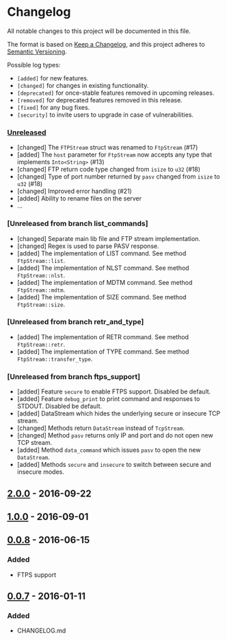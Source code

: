 # Changelog

All notable changes to this project will be documented in this file.

The format is based on [Keep a Changelog](https://keepachangelog.com/en/1.0.0/),
and this project adheres to [Semantic Versioning](https://semver.org/spec/v2.0.0.html).

Possible log types:

- `[added]` for new features.
- `[changed]` for changes in existing functionality.
- `[deprecated]` for once-stable features removed in upcoming releases.
- `[removed]` for deprecated features removed in this release.
- `[fixed]` for any bug fixes.
- `[security]` to invite users to upgrade in case of vulnerabilities.


### [Unreleased]

- [changed] The `FTPStream` struct was renamed to `FtpStream` (#17)
- [added] The `host` parameter for `FtpStream` now accepts any type that
  implements `Into<String>` (#13)
- [changed] FTP return code type changed from `isize` to `u32` (#18)
- [changed] Type of port number returned by `pasv` changed from `isize`
  to `u32` (#18)
- [changed] Improved error handling (#21)
- [added] Ability to rename files on the server
- ...

### [Unreleased from branch list_commands]
- [changed] Separate main lib file and FTP stream implementation.
- [changed] Regex is used to parse PASV response.
- [added] The implementation of LIST command. See method `FtpStream::list`.
- [added] The implementation of NLST command. See method `FtpStream::nlst`.
- [added] The implementation of MDTM command. See method `FtpStream::mdtm`.
- [added] The implementation of SIZE command. See method `FtpStream::size`.

### [Unreleased from branch retr_and_type]
- [added] The implementation of RETR command. See method `FtpStream::retr`.
- [added] The implementation of TYPE command. See method `FtpStream::transfer_type`.

### [Unreleased from branch ftps_support]
- [added] Feature `secure` to enable FTPS support. Disabled be default.
- [added] Feature `debug_print` to print command and responses to STDOUT. Disabled be default.
- [added] DataStream which hides the underlying secure or insecure TCP stream.
- [changed] Methods return `DataStream` instead of `TcpStream`.
- [changed] Method `pasv` returns only IP and port and do not open new TCP stream.
- [added] Method `data_command` which issues `pasv` to open the new `DataStream`.
- [added] Methods `secure` and `insecure` to switch between secure and insecure modes.

## [2.0.0] - 2016-09-22
## [1.0.0] - 2016-09-01


## [0.0.8] - 2016-06-15
### Added
- FTPS support

## [0.0.7] - 2016-01-11
### Added
- CHANGELOG.md

[Unreleased]: https://github.com/coredump-ch/coredumpbot/compare/761deb8...HEAD
[2.0.0]: https://github.com/mattnenterprise/rust-ftp/compare/8538e5f...17ad10c
[1.0.0]: https://github.com/mattnenterprise/rust-ftp/compare/88a8dcd...8538e5f
[0.0.8]: https://github.com/mattnenterprise/rust-ftp/compare/761deb8...88a8dcd
[0.0.7]: https://github.com/mattnenterprise/rust-ftp/compare/ef996f0...761deb8

